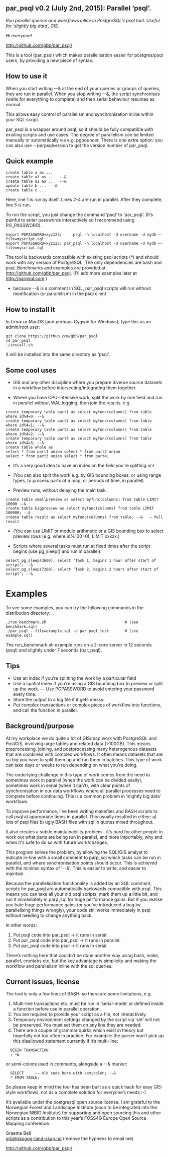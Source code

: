 par_psql v0.2 (July 2nd, 2015): Parallel ‘psql’. 
-----------------------------------------------

*Run parallel queries and workflows inline in PostgreSQL’s psql tool.*
*Useful for ‘slightly big data’, GIS.*

Hi everyone!

http://github.com/gbb/par_psql/             

This is a tool (par_psql) which makes parallelisation easier for postgres/psql users, by providing a new piece of syntax.

How to use it
-------------

When you start writing --& at the end of your queries or groups of queries, they are run in parallel.
When you stop writing --&, the script synchronises (waits for everything to complete) and then serial behaviour resumes as normal.

This allows easy control of parallelism and synchronisation inline within your SQL script.

par_psql is a wrapper around psql, so it should be fully compatible with existing scripts and use cases. The degree of parallelism can be limited manually or automatically via e.g. pgbouncer. There is one extra option: you can also use --parpsqlversion to get the version number of par_psql.

Quick example
-------------

```
create table a as ...
create table a1 as ...  --&
create table a2 as ...  --&
update table b ...  --&
create table c ...
```

Here, line 1 is run by itself. Lines 2-4 are run in parallel. After they complete, line 5 is run.

To run the script, you just change the command ‘psql’ to ‘par_psql’.
(It’s painful to enter passwords interactively so I recommend using PG_PASSWORD).

```
export PGPASSWORD=xyz123;     psql -h localhost -U username -d mydb —-file=myscript.sql
export PGPASSWORD=xyz123; par_psql -h localhost -U username -d mydb —-file=myscript.sql
```

The tool is backwards compatible with existing psql scripts (*) and should work with any version of PostgreSQL. The only dependencies are bash and psql. Benchmarks and examples are provided at http://github.com/gbb/par_psql. (I'll add more examples later at http://parpsql.com.)

*   because --&  is a comment in SQL, par_psql scripts will run without modification (or parallelism) in the psql client

How to install it
-------------

In Linux or MacOS (and perhaps Cygwin for Windows), type this as an admin/root user: 

    git clone https://github.com/gbb/par_psql
    cd par_psql
    ./install.sh

It will be installed into the same directory as 'psql'. 

Some cool uses
--------------

- GIS and any other discipline where you prepare diverse source datasets in a workflow before intersecting/integrating them together.

- Where you have CPU-intensive work, split the work by one field and run in parallel without WAL logging, then join the results. e.g.

```
create temporary table part1 as select myfunc(columns) from table where id%4=0; --&
create temporary table part2 as select myfunc(columns) from table where id%4=1; --&
create temporary table part3 as select myfunc(columns) from table where id%4=2; --&
create temporary table part4 as select myfunc(columns) from table where id%4=3; --&
create table whole as 
select * from part1 union select * from part2 union 
select * from part3 union select * from part4;
```

  - It’s a very good idea to have an index on the field you’re splitting on!
  - (You can also split the work e.g. by GIS bounding boxes, or using range types, to process parts of a map, or periods of time, in parallel)

- Preview runs, without delaying the main task.

```
create table smallpreview as select myfunc(columns) from table LIMIT 10000 --&  
create table bigpreview as select myfunc(columns) from table LIMIT 100000; --&  
create table result as select myfunc(columns) from table; --&   — full result
```

  - (You can use LIMIT or modulo arithmetic or a GIS bounding box to select preview rows (e.g. where id%100=0), LIMIT xxxxx.)


- Scripts where several tasks must run at fixed times after the script begins (use pg_sleep() and run in parallel).

```
select pg_sleep(3600); select ‘Task 1, begins 1 hour after start of script’; --&
select pg_sleep(7200); select ‘Task 2, begins 2 hours after start of script’; --&
```

Examples
========

To see some examples, you can try the following commands in the distribution directory:

```
./run_benchmark.sh                                   # (see benchmark.sql)
./par_psql --file=example.sql -d par_psql_test       # (see example.sql)
```

The run_benchmark.sh example runs on a 2-core server in 12 seconds (psql) and slightly under 7 seconds (par_psql).

Tips
----

- Use an index if you’re splitting the work by a particular field
- Use a spatial index if you’re using a GIS bounding box to preview or split up the work.
— Use PGPASSWORD to avoid entering your password every time.
- Store the output to a log file if it gets messy.
- Put complex transactions or complex pieces of workflow into functions, and call the function in parallel.


Background/purpose
------------------


At my workplace we do quite a lot of GIS/map work with PostgreSQL and PostGIS, involving large tables and related data (>100GB). This means preprocessing, joining, and postprocessing many heterogenous datasets that are combined with complex workflows. It often means datasets that are so big you have to split them up and run them in batches. This type of work can take days or weeks to run depending on what you're doing. 

The underlying challenge in this type of work comes from the need to sometimes work in parallel (when the work can be divided easily), sometimes work in serial (when it can’t), with clear points of synchronisation in our data workflows where all parallel processes need to complete before continuing. This is a common problem in ‘slightly big data’ workflows. 

To improve performance, I've been writing makefiles and BASH scripts to call psql at appropriate times in parallel. This usually resulted in either: a) lots of psql files b) ugly BASH files with sql in quotes mixed throughout.

It also creates a subtle maintainability problem - it's hard for other people to work out what parts are being run 
in parallel, and more importably, why and when it's safe to do so with future work/changes.

This program solves the problem, by allowing the SQL/GIS analyst to indicate in-line with a small comment to 
parp_sql which tasks can be run in parallel, and where synchronisation points should occur. This is achieved 
with the minimal syntax of '--&'. This is easier to write, and easier to maintain. 

Because the parallelisation functionality is added by an SQL comment, scripts for par_psql are automatically 
backwards compatible with psql. This means you can take all your old psql scripts, mark them up a little 
bit, and run it immediately in parp_sql for huge performance gains. But if you realise you hate huge 
performance gains (or you've introduced a bug by parallelising things wrongly), your code still works immediately in 
psql without needing to change anything back. 

In other words: 

1. Put psql code into par_psql -> it runs in serial.
2. Put par_psql code into par_psql -> it runs in parallel.
3. Put par_psql code into psql -> it runs in serial.


There’s nothing here that couldn’t be done another way using bash, make, parallel, crontabs etc, but the key advantage is simplicity and making the workflow and parallelism inline with the sql queries. 


Current issues, license
-----------------------

The tool is only a few lines of BASH, so there are some limitations, e.g. 

1. Multi-line transactions etc. must be run in ‘serial-mode’ or defined inside a function before use in parallel operation. 
2. You are required to provide your script as a file, not interactively. 
3. Temporary environment settings changed by the script via ‘set’ will not be preserved. You must set them on any line they are needed.
4. There are a couple of grammar quirks which exist in theory but hopefully not too often in practice. For example: the parser won’t pick up this disallowed statement currently if it’s multi-line:

```
  BEGIN TRANSACTION
  ; —&
```

or semi-colons used in comments, alongside a --& marker:

```
  SELECT     —- old code here with semicolon; --& 
  * FROM TABLE;
```

So please keep in mind the tool has been built as a quick hack for easy GIS-style workflows, not as a complete solution for everyone’s needs :-)

It’s available under the postgresql open source license. I am grateful to the Norwegian Forest and Landscape Institute (soon to be integrated into the Norwegian NIBIO Institute) for supporting and open sourcing this and other scripts as a contribution to this year’s FOSS4G Europe Open Source Mapping conference.


Graeme Bell  
grb@skogog-land-skap.no   (remove the hyphens to email me)

http://github.com/gbb/par_psql/ 



